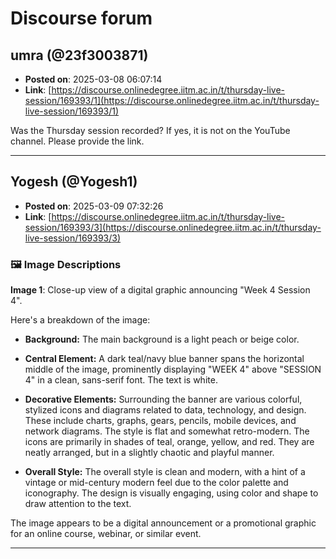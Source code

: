 # Discourse forum

## umra (@23f3003871)
- **Posted on**: 2025-03-08 06:07:14
- **Link**: [https://discourse.onlinedegree.iitm.ac.in/t/thursday-live-session/169393/1](https://discourse.onlinedegree.iitm.ac.in/t/thursday-live-session/169393/1)

Was the Thursday session recorded? If yes, it is not on the YouTube channel. Please provide the link.

---

## Yogesh (@Yogesh1)
- **Posted on**: 2025-03-09 07:32:26
- **Link**: [https://discourse.onlinedegree.iitm.ac.in/t/thursday-live-session/169393/3](https://discourse.onlinedegree.iitm.ac.in/t/thursday-live-session/169393/3)



### 🖼 Image Descriptions

**Image 1**: Close-up view of a digital graphic announcing "Week 4 Session 4". 


Here's a breakdown of the image:

* **Background:** The main background is a light peach or beige color.

* **Central Element:** A dark teal/navy blue banner spans the horizontal middle of the image, prominently displaying "WEEK 4" above "SESSION 4" in a clean, sans-serif font. The text is white.

* **Decorative Elements:** Surrounding the banner are various colorful, stylized icons and diagrams related to data, technology, and design. These include charts, graphs, gears, pencils, mobile devices, and network diagrams.  The style is flat and somewhat retro-modern. The icons are primarily in shades of teal, orange, yellow, and red. They are neatly arranged, but in a slightly chaotic and playful manner.

* **Overall Style:** The overall style is clean and modern, with a hint of a vintage or mid-century modern feel due to the color palette and iconography. The design is visually engaging, using color and shape to draw attention to the text.


The image appears to be a digital announcement or a promotional graphic for an online course, webinar, or similar event.

---

